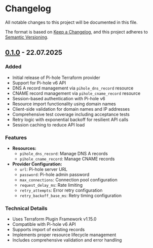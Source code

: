 # Changelog

All notable changes to this project will be documented in this file.

The format is based on [Keep a Changelog](https://keepachangelog.com/en/1.0.0/),
and this project adheres to [Semantic Versioning](https://semver.org/spec/v2.0.0.html).

## [0.1.0] - 22.07.2025

### Added
- Initial release of Pi-hole Terraform provider
- Support for Pi-hole v6 API
- DNS A record management via `pihole_dns_record` resource
- CNAME record management via `pihole_cname_record` resource
- Session-based authentication with Pi-hole v6
- Resource import functionality using domain names
- Client-side validation for domain names and IP addresses
- Comprehensive test coverage including acceptance tests
- Retry logic with exponential backoff for resilient API calls
- Session caching to reduce API load

### Features
- **Resources:**
  - `pihole_dns_record`: Manage DNS A records
  - `pihole_cname_record`: Manage CNAME records
- **Provider Configuration:**
  - `url`: Pi-hole server URL
  - `password`: Pi-hole admin password
  - `max_connections`: Connection pool configuration
  - `request_delay_ms`: Rate limiting
  - `retry_attempts`: Error retry configuration
  - `retry_backoff_base_ms`: Retry timing configuration

### Technical Details
- Uses Terraform Plugin Framework v1.15.0
- Compatible with Pi-hole v6 API
- Supports import of existing records
- Implements proper resource lifecycle management
- Includes comprehensive validation and error handling

[Unreleased]: https://github.com/lukaspustina/terraform-provider-pihole/compare/v0.1.0...HEAD
[0.1.0]: https://github.com/lukaspustina/terraform-provider-pihole/releases/tag/v0.1.0
